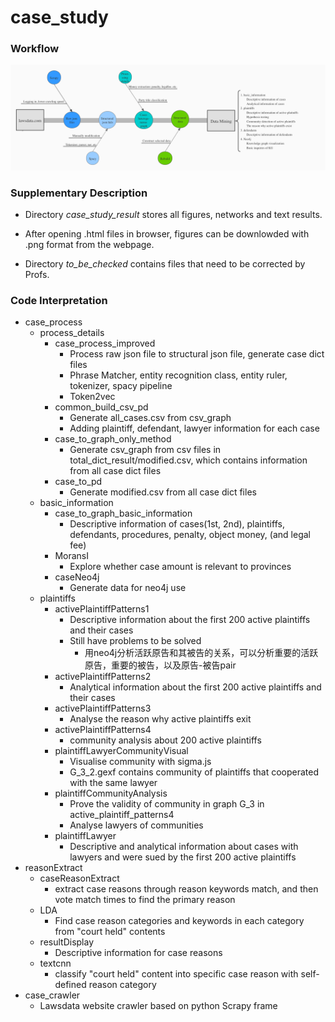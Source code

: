 # case_study

### Workflow

![alt text](https://github.com/star-ice/case_study/blob/main/materials/project_steps.jpeg?raw=true)

### Supplementary Description

+ Directory *case_study_result* stores all figures, networks and text results.

+ After opening .html files in browser, figures can be downlowded with .png format from the webpage.

+ Directory *to_be_checked* contains files that need to be corrected by Profs.

### Code Interpretation
+ case_process
	+ process_details
		+ case_process_improved
			+ Process raw json file to structural json file, generate case dict files
			+ Phrase Matcher, entity recognition class, entity ruler, tokenizer, spacy pipeline
			+ Token2vec
		+ common_build_csv_pd
			+ Generate all_cases.csv from csv_graph
			+ Adding plaintiff, defendant, lawyer information for each case
		+ case_to_graph_only_method
			+ Generate csv_graph from csv files in total_dict_result/modified.csv, which contains information from all case dict files
		+ case_to_pd
			+ Generate modified.csv from all case dict files
	+ basic_information
		+ case_to_graph_basic_information
			+ Descriptive information of cases(1st, 2nd), plaintiffs, defendants, procedures, penalty, object money, (and legal fee)
		+  MoransI
			+  Explore whether case amount is relevant to provinces
		+  caseNeo4j
			+  Generate data for neo4j use
	+  plaintiffs
		+  activePlaintiffPatterns1
			+  Descriptive information about the first 200 active plaintiffs and their cases
			+  Still have problems to be solved
				+  用neo4j分析活跃原告和其被告的关系，可以分析重要的活跃原告，重要的被告，以及原告-被告pair
		+  activePlaintiffPatterns2
			+  Analytical information about the first 200 active plaintiffs and their cases
		+  activePlaintiffPatterns3
			+  Analyse the reason why active plaintiffs exit
		+  activePlaintiffPatterns4
			+  community analysis about 200 active plaintiffs
		+  plaintiffLawyerCommunityVisual
			+  Visualise community with sigma.js
			+  G_3_2.gexf contains community of plaintiffs that cooperated with the same lawyer
		+  plaintiffCommunityAnalysis
			+  Prove the validity of community in graph G_3 in active_plaintiff_patterns4
			+  Analyse lawyers of communities
		+  plaintiffLawyer
			+  Descriptive and analytical information about cases with lawyers and were sued by the first 200 active plaintiffs 
+ reasonExtract
	+ caseReasonExtract
		+ extract case reasons through reason keywords match, and then vote match times to find the primary reason
	+  LDA
		+  Find case reason categories and keywords in each category from "court held" contents
	+  resultDisplay
		+  Descriptive information for case reasons
	+  textcnn
		+  classify "court held" content into specific case reason with self-defined reason category
+  case_crawler
	+  Lawsdata website crawler based on python Scrapy frame
